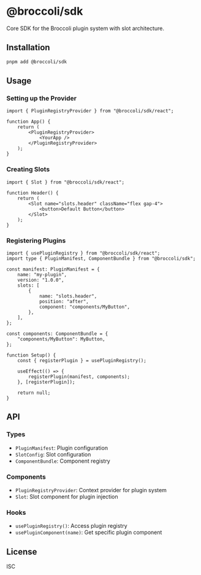 # @broccoli/sdk

Core SDK for the Broccoli plugin system with slot architecture.

## Installation

```bash
pnpm add @broccoli/sdk
```

## Usage

### Setting up the Provider

```tsx
import { PluginRegistryProvider } from "@broccoli/sdk/react";

function App() {
    return (
        <PluginRegistryProvider>
            <YourApp />
        </PluginRegistryProvider>
    );
}
```

### Creating Slots

```tsx
import { Slot } from "@broccoli/sdk/react";

function Header() {
    return (
        <Slot name="slots.header" className="flex gap-4">
            <button>Default Button</button>
        </Slot>
    );
}
```

### Registering Plugins

```tsx
import { usePluginRegistry } from "@broccoli/sdk/react";
import type { PluginManifest, ComponentBundle } from "@broccoli/sdk";

const manifest: PluginManifest = {
    name: "my-plugin",
    version: "1.0.0",
    slots: [
        {
            name: "slots.header",
            position: "after",
            component: "components/MyButton",
        },
    ],
};

const components: ComponentBundle = {
    "components/MyButton": MyButton,
};

function Setup() {
    const { registerPlugin } = usePluginRegistry();

    useEffect(() => {
        registerPlugin(manifest, components);
    }, [registerPlugin]);

    return null;
}
```

## API

### Types

-   `PluginManifest`: Plugin configuration
-   `SlotConfig`: Slot configuration
-   `ComponentBundle`: Component registry

### Components

-   `PluginRegistryProvider`: Context provider for plugin system
-   `Slot`: Slot component for plugin injection

### Hooks

-   `usePluginRegistry()`: Access plugin registry
-   `usePluginComponent(name)`: Get specific plugin component

## License

ISC
